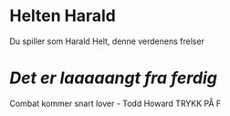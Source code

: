 # Helten Harald
Du spiller som Harald Helt, denne verdenens frelser

# *Det er laaaaangt fra ferdig*

Combat kommer snart lover - Todd Howard
TRYKK PÅ F